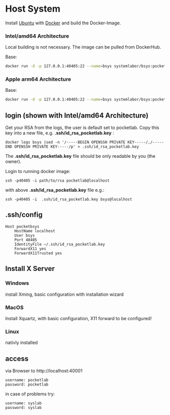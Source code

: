 # Host System

Install [Ubuntu](https://ubuntu.com/tutorials/install-ubuntu-desktop#1-overview) with [Docker](https://docs.docker.com/engine/install/ubuntu/) and build the Docker-Image.

### Intel/amd64 Architecture

Local building is not necessary. The image can be pulled from DockerHub.

Base:

```bash
docker run -d -p 127.0.0.1:40405:22 --name=bsys systemlabor/bsys:pocketlabbase
```

### Apple arm64 Architecture

Base:

```bash
docker run -d -p 127.0.0.1:40405:22 --name=bsys systemlabor/bsys:pocketlabbase-ARM64
```

## login (shown with Intel/amd64 Architecture)

Get your RSA from the logs, the user is default set to pocketlab.
Copy this key into a new file, e.g. **.ssh/id_rsa_pocketlab.key** :

```text
docker logs bsys |sed -n '/-----BEGIN OPENSSH PRIVATE KEY-----/,/-----END OPENSSH PRIVATE KEY-----/p' > .ssh/id_rsa_pocketlab.key
```

The **.ssh/id_rsa_pocketlab.key** file should be only readable by you (the owner).

Login to running docker image:

```text
ssh -p40405 -i path/to/rsa pocketlab@localhost
```

with above **.ssh/id_rsa_pocketlab.key** file e.g.:

```text
ssh -p40405 -i  .ssh/id_rsa_pocketlab.key bsys@localhost
```

## .ssh/config

```text
Host pocketbsys
    HostName localhost
    User bsys
    Port 40405
    IdentityFile ~/.ssh/id_rsa_pocketlab.key
    ForwardX11 yes
    ForwardX11Trusted yes
```

## Install X Server

### Windows

install Xming, basic configuration with installation wizard

### MacOS

Install Xquartz, with basic configuration, X11 forward to be configured!

### Linux

nativly installed

## access

via Browser to http://localhost:40001

```text
username: pocketlab
password: pocketlab
```

in case of problems try:

```text
username: syslab
password: syslab
```
